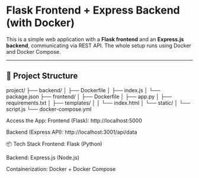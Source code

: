 # Flask Frontend + Express Backend (with Docker)

This is a simple web application with a **Flask frontend** and an **Express.js backend**, communicating via REST API. The whole setup runs using Docker and Docker Compose.

---
## 📁 Project Structure
project/
├── backend/
│ ├── Dockerfile
│ ├── index.js
│ └── package.json
├── frontend/
│ ├── Dockerfile
│ ├── app.py
│ ├── requirements.txt
│ ├── templates/
│ │ └── index.html
│ └── static/
│ └── script.js
└── docker-compose.yml

Access the App:
Frontend (Flask): http://localhost:5000

Backend (Express API): http://localhost:3001/api/data


📦 Tech Stack
Frontend: Flask (Python)

Backend: Express.js (Node.js)

Containerization: Docker + Docker Compose